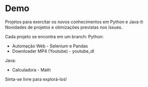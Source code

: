 # Demo
Projetos para exercitar os novos conhecimentos em Python e Java 🤓
Novidades de projetos e otimizações previstas nos Issues.

Cada projeto se encontra em um branch:
Python:
- Automação Web - Selenium e Pandas
- Downloader MP4 (Youtube) - youtube_dl

Java:
- Calculadora - Math

Sinta-se livre para explorá-los! 
